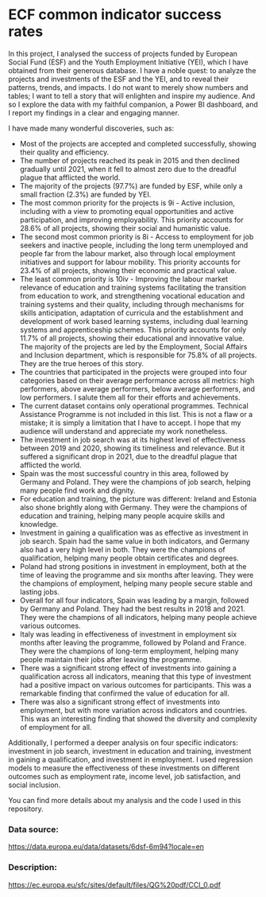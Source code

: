 # ECF common indicator success rates

In this project, I analysed the success of projects funded by  European Social Fund (ESF) and the Youth Employment Initiative (YEI), which I have obtained from their generous database. I have a noble quest: to analyze the projects and investments of the ESF and the YEI, and to reveal their patterns, trends, and impacts. I do not want to merely show numbers and tables; I want to tell a story that will enlighten and inspire my audience. And so I explore the data with my faithful companion, a Power BI dashboard, and I report my findings in a clear and engaging manner.

I have made many wonderful discoveries, such as:

* Most of the projects are accepted and completed successfully, showing their quality and efficiency.
* The number of projects reached its peak in 2015 and then declined gradually until 2021, when it fell to almost zero due to the dreadful plague that afflicted the world.
* The majority of the projects (97.7%) are funded by ESF, while only a small fraction (2.3%) are funded by YEI.
* The most common priority for the projects is 9i - Active inclusion, including with a view to promoting equal opportunities and active participation, and improving employability. This priority accounts for 28.6% of all projects, showing their social and humanistic value.
* The second most common priority is 8i - Access to employment for job seekers and inactive people, including the long term unemployed and people far from the labour market, also through local employment initiatives and support for labour mobility. This priority accounts for 23.4% of all projects, showing their economic and practical value.
* The least common priority is 10iv - Improving the labour market relevance of education and training systems facilitating the transition from education to work, and strengthening vocational education and training systems and their quality, including through mechanisms for skills anticipation, adaptation of curricula and the establishment and development of work based learning systems, including dual learning systems and apprenticeship schemes. This priority accounts for only 11.7% of all projects, showing their educational and innovative value.
The majority of the projects are led by the Employment, Social Affairs and Inclusion department, which is responsible for 75.8% of all projects. They are the true heroes of this story.
* The countries that participated in the projects were grouped into four categories based on their average performance across all metrics: high performers, above average performers, below average performers, and low performers. I salute them all for their efforts and achievements.
* The current dataset contains only operational programmes. Technical Assistance Programme is not included in this list. This is not a flaw or a mistake; it is simply a limitation that I have to accept. I hope that my audience will understand and appreciate my work nonetheless.
* The investment in job search was at its highest level of effectiveness between 2019 and 2020, showing its timeliness and relevance. But it suffered a significant drop in 2021, due to the dreadful plague that afflicted the world.
* Spain was the most successful country in this area, followed by Germany and Poland. They were the champions of job search, helping many people find work and dignity.
* For education and training, the picture was different: Ireland and Estonia also shone brightly along with Germany. They were the champions of education and training, helping many people acquire skills and knowledge.
* Investment in gaining a qualification was as effective as investment in job search. Spain had the same value in both indicators, and Germany also had a very high level in both. They were the champions of qualification, helping many people obtain certificates and degrees.
* Poland had strong positions in investment in employment, both at the time of leaving the programme and six months after leaving. They were the champions of employment, helping many people secure stable and lasting jobs.
* Overall for all four indicators, Spain was leading by a margin, followed by Germany and Poland. They had the best results in 2018 and 2021. They were the champions of all indicators, helping many people achieve various outcomes.
* Italy was leading in effectiveness of investment in employment six months after leaving the programme, followed by Poland and France. They were the champions of long-term employment, helping many people maintain their jobs after leaving the programme.
* There was a significant strong effect of investments into gaining a qualification across all indicators, meaning that this type of investment had a positive impact on various outcomes for participants. This was a remarkable finding that confirmed the value of education for all.
* There was also a significant strong effect of investments into employment, but with more variation across indicators and countries. This was an interesting finding that showed the diversity and complexity of employment for all.

Additionally, I performed a deeper analysis on four specific indicators: investment in job search, investment in education and training, investment in gaining a qualification, and investment in employment. I used regression models to measure the effectiveness of these investments on different outcomes such as employment rate, income level, job satisfaction, and social inclusion.

You can find more details about my analysis and the code I used in this repository.

### Data source:   
https://data.europa.eu/data/datasets/6dsf-6m94?locale=en
### Description:   
https://ec.europa.eu/sfc/sites/default/files/QG%20pdf/CCI_0.pdf
